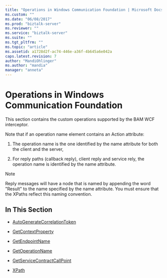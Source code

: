 ```yaml
---
title: "Operations in Windows Communication Foundation | Microsoft Docs"
ms.custom: ""
ms.date: "06/08/2017"
ms.prod: "biztalk-server"
ms.reviewer: ""
ms.service: "biztalk-server"
ms.suite: ""
ms.tgt_pltfrm: ""
ms.topic: "article"
ms.assetid: a1728d2f-ac74-446e-a36f-4b645a6e042a
caps.latest.revision: 7
author: "MandiOhlinger"
ms.author: "mandia"
manager: "anneta"
---
```

# Operations in Windows Communication Foundation
This section contains the custom operations supported by the BAM WCF interceptor.  
  
 Note that if an operation name element contains an Action attribute:  
  
1.  The operation name is the one identified by the name attribute for both the client and the server,  
  
2.  For reply paths (callback reply), client reply and service rely, the operation name is identified by the name attribute.  
  
> [!NOTE]
>  Reply messages will have a node that is named by appending the word "Result" to the name specified by the name attribute. You must ensure that the XPaths reflect this naming convention.  
  
## In This Section  
  
-   [AutoGenerateCorrelationToken](../core/autogeneratecorrelationtoken.md)  
  
-   [GetContextProperty](../core/getcontextproperty1.md)  
  
-   [GetEndpointName](../core/getendpointname.md)  
  
-   [GetOperationName](../core/getoperationname.md)  
  
-   [GetServiceContractCallPoint](../core/getservicecontractcallpoint.md)  
  
-   [XPath](../core/xpath.md)